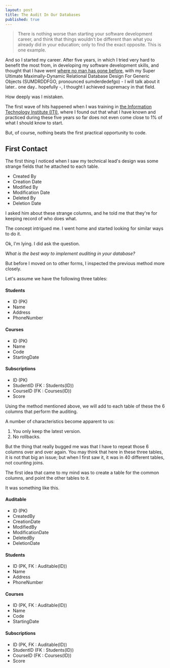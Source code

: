 ```yaml
---
layout: post
title: The Audit In Our Databases
published: true
---
```


>There is nothing worse than starting your software development career, and think that things wouldn't be different than what you already did in your education; only to find the exact opposite. This is one example.

And so I started my career. After five years, in which I tried very hard to benefit the most from, in developing my software development skills, and thought that I have went [where no man has gone before](http://en.wikipedia.org/wiki/Where_no_man_has_gone_before), with my Super Ultimate Maximally-Dynamic Relational Database Design For Generic Objects (SUMDRDDFGO, pronounced sumderdedefgo) - I will talk about it later.. one day.. hopefully -, I thought I achieved supremacy in that field.

How deeply was I mistaken.

The first wave of hits happened when I was training in [the Information Technology Institute (ITI)](http://www.iti.gov.eg/), where I found out that what I have known and practiced during these five years so far does not even come close to 1% of what I should know to start.

But, of course, nothing beats the first practical opportunity to code.

## First Contact

The first thing I noticed when I saw my technical lead's design was some strange fields that he attached to each table.

* Created By
* Creation Date
* Modified By
* Modification Date
* Deleted By
* Deletion Date

I asked him about these strange columns, and he told me that they're for keeping record of who does what.

The concept intrigued me. I went home and started looking for similar ways to do it.

Ok, I'm lying. I did ask the question.

_What is the best way to implement auditing in your database?_

But before I moved on to other forms, I inspected the previous method more closely.

Let's assume we have the following three tables:

#### Students

* ID (PK)
* Name
* Address
* PhoneNumber

#### Courses

* ID (PK)
* Name
* Code
* StartingDate

#### Subscriptions

* ID (PK)
* StudentID (FK : Students(ID))
* CourseID (FK : Courses(ID))
* Score

Using the method mentioned above, we will add to each table of these the 6 columns that perform the auditing.

A number of characteristics become apparent to us:

1. You only keep the latest version.
2. No rollbacks.

But the thing that really bugged me was that I have to repeat those 6 columns over and over again. You may think that here in these three tables, it is not that big an issue; but when I first saw it, it was in 40 different tables, not counting joins.

The first idea that came to my mind was to create a table for the common columns, and point the other tables to it.

It was something like this.

#### Auditable

* ID (PK)
* CreatedBy
* CreationDate
* ModifiedBy
* ModificationDate
* DeletedBy
* DeletionDate

#### Students

* ID (PK, FK : Auditable(ID))
* Name
* Address
* PhoneNumber

#### Courses

* ID (PK, FK : Auditable(ID))
* Name
* Code
* StartingDate

#### Subscriptions

* ID (PK, FK : Auditable(ID))
* StudentID (FK : Students(ID))
* CourseID (FK : Courses(ID))
* Score

